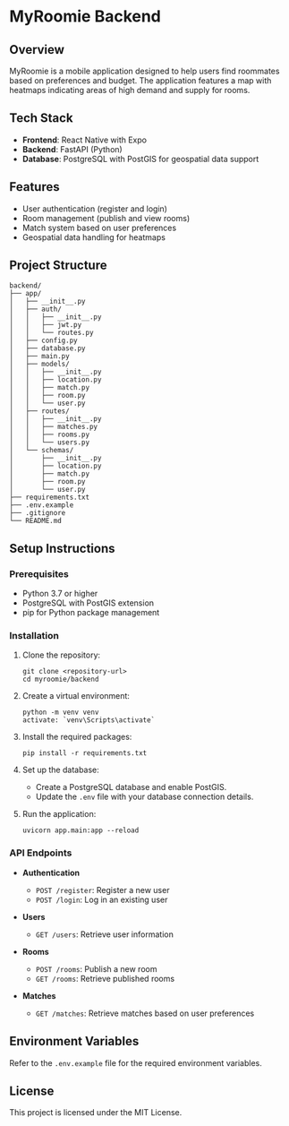 # MyRoomie Backend

## Overview
MyRoomie is a mobile application designed to help users find roommates based on preferences and budget. The application features a map with heatmaps indicating areas of high demand and supply for rooms.

## Tech Stack
- **Frontend**: React Native with Expo
- **Backend**: FastAPI (Python)
- **Database**: PostgreSQL with PostGIS for geospatial data support

## Features
- User authentication (register and login)
- Room management (publish and view rooms)
- Match system based on user preferences
- Geospatial data handling for heatmaps

## Project Structure
```
backend/
├── app/
│   ├── __init__.py
│   ├── auth/
│   │   ├── __init__.py
│   │   ├── jwt.py
│   │   └── routes.py
│   ├── config.py
│   ├── database.py
│   ├── main.py
│   ├── models/
│   │   ├── __init__.py
│   │   ├── location.py
│   │   ├── match.py
│   │   ├── room.py
│   │   └── user.py
│   ├── routes/
│   │   ├── __init__.py
│   │   ├── matches.py
│   │   ├── rooms.py
│   │   └── users.py
│   └── schemas/
│       ├── __init__.py
│       ├── location.py
│       ├── match.py
│       ├── room.py
│       └── user.py
├── requirements.txt
├── .env.example
├── .gitignore
└── README.md
```

## Setup Instructions

### Prerequisites
- Python 3.7 or higher
- PostgreSQL with PostGIS extension
- pip for Python package management

### Installation
1. Clone the repository:
   ```
   git clone <repository-url>
   cd myroomie/backend
   ```

2. Create a virtual environment:
   ```
   python -m venv venv
   activate: `venv\Scripts\activate`
   ```

3. Install the required packages:
   ```
   pip install -r requirements.txt
   ```

4. Set up the database:
   - Create a PostgreSQL database and enable PostGIS.
   - Update the `.env` file with your database connection details.

5. Run the application:
   ```
   uvicorn app.main:app --reload
   ```

### API Endpoints
- **Authentication**
  - `POST /register`: Register a new user
  - `POST /login`: Log in an existing user

- **Users**
  - `GET /users`: Retrieve user information

- **Rooms**
  - `POST /rooms`: Publish a new room
  - `GET /rooms`: Retrieve published rooms

- **Matches**
  - `GET /matches`: Retrieve matches based on user preferences

## Environment Variables
Refer to the `.env.example` file for the required environment variables.

## License
This project is licensed under the MIT License.